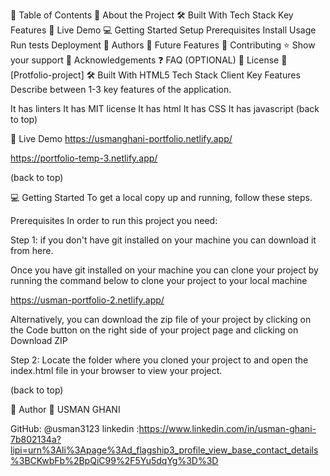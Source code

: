 📗 Table of Contents
📖 About the Project
🛠 Built With
Tech Stack
Key Features
🚀 Live Demo
💻 Getting Started
Setup
Prerequisites
Install
Usage
Run tests
Deployment
👥 Authors
🔭 Future Features
🤝 Contributing
⭐️ Show your support
🙏 Acknowledgements
❓ FAQ (OPTIONAL)
📝 License
📖 [Protfolio-project]
🛠 Built With HTML5
Tech Stack
Client
Key Features
Describe between 1-3 key features of the application.

It has linters
It has MIT license
It has html
It has CSS
It has javascript
(back to top)

🚀 Live Demo
https://usmanghani-portfolio.netlify.app/

https://portfolio-temp-3.netlify.app/

(back to top)

💻 Getting Started
To get a local copy up and running, follow these steps.

Prerequisites
In order to run this project you need:

Step 1: if you don't have git installed on your machine you can download it from here.

Once you have git installed on your machine you can clone your project by running the command below to clone your project to your local machine

https://usman-portfolio-2.netlify.app/

Alternatively, you can download the zip file of your project by clicking on the Code button on the right side of your project page and clicking on Download ZIP

Step 2: Locate the folder where you cloned your project to and open the index.html file in your browser to view your project.

(back to top)

👥 Author
👤 USMAN GHANI

GitHub: @usman3123
linkedin :https://www.linkedin.com/in/usman-ghani-7b802134a?lipi=urn%3Ali%3Apage%3Ad_flagship3_profile_view_base_contact_details%3BCKwbFb%2BpQiC99%2F5Yu5dqYg%3D%3D
